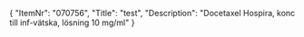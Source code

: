{
  "ItemNr": "070756",
  "Title": "test",
  "Description": "Docetaxel Hospira, konc till inf-vätska, lösning 10 mg/ml"
}